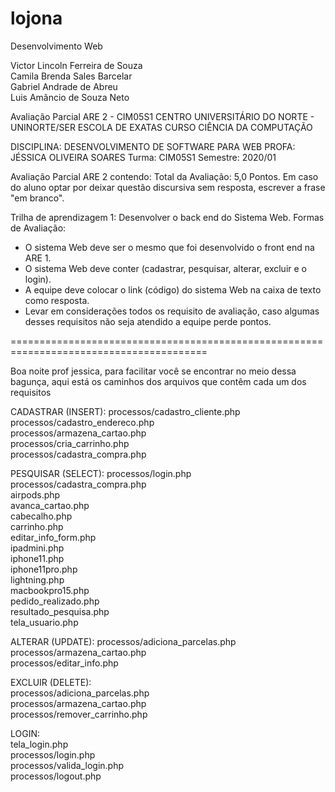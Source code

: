 # lojona
Desenvolvimento Web

Victor Lincoln Ferreira de Souza   
Camila Brenda Sales Barcelar   
Gabriel Andrade de Abreu   
Luis Amâncio de Souza Neto   

Avaliação Parcial ARE 2  - CIM05S1
CENTRO UNIVERSITÁRIO DO NORTE - UNINORTE/SER 
ESCOLA DE EXATAS
CURSO CIÊNCIA DA COMPUTAÇÃO 

DISCIPLINA: DESENVOLVIMENTO DE SOFTWARE PARA WEB
PROFA: JÉSSICA OLIVEIRA SOARES
Turma: CIM05S1  Semestre: 2020/01

Avaliação Parcial ARE 2 contendo:
Total da Avaliação: 5,0 Pontos.
Em caso do aluno optar por deixar questão discursiva sem resposta, escrever a frase "em branco".

Trilha de aprendizagem 1: Desenvolver o back end do Sistema Web.
Formas de Avaliação: 
- O sistema Web deve ser o mesmo que foi desenvolvido o front end na ARE 1.
- O sistema Web deve conter (cadastrar, pesquisar, alterar, excluir e o login).
- A equipe deve colocar o link (código) do sistema Web na caixa de texto como resposta.
- Levar em considerações todos os requisito de avaliação, caso algumas desses requisitos não seja atendido a equipe perde pontos.

========================================================================================

Boa noite prof jessica, para facilitar você se encontrar no meio dessa bagunça, aqui está os caminhos dos arquivos que contêm cada um dos requisitos

CADASTRAR (INSERT): 
processos/cadastro_cliente.php   
processos/cadastro_endereco.php  
processos/armazena_cartao.php  
processos/cria_carrinho.php  
processos/cadastra_compra.php  

PESQUISAR (SELECT): 
processos/login.php    
processos/cadastra_compra.php  
airpods.php  
avanca_cartao.php  
cabecalho.php  
carrinho.php   
editar_info_form.php   
ipadmini.php   
iphone11.php   
iphone11pro.php    
lightning.php  
macbookpro15.php   
pedido_realizado.php   
resultado_pesquisa.php   
tela_usuario.php   

ALTERAR (UPDATE): 
processos/adiciona_parcelas.php    
processos/armazena_cartao.php  
processos/editar_info.php  

EXCLUIR (DELETE):   
processos/adiciona_parcelas.php  
processos/armazena_cartao.php  
processos/remover_carrinho.php   

LOGIN:  
tela_login.php   
processos/login.php  
processos/valida_login.php   
processos/logout.php   

